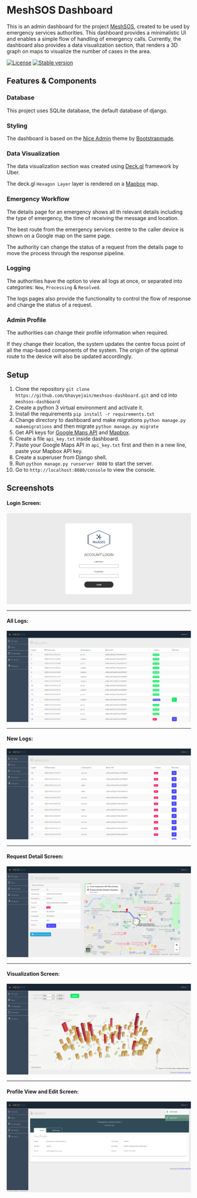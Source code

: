 # MeshSOS Dashboard
This is an admin dashboard for the project [MeshSOS](https://github.com/bhavyejain/MeshSOS), created to be used by emergency services authorities. 
This dashboard provides a minimalistic UI and enables a simple flow of handling of emergency calls. Currently, the dashboard also provides a data visualization section,
that renders a 3D graph on maps to visualize the number of cases in the area.

[![License](https://img.shields.io/github/license/bhavyejain/MeshSOS?style=plastic)](https://opensource.org/licenses/MIT) [![Stable version](https://img.shields.io/badge/Stable_version-v2.0-brightgreen.svg?style=plastic)](http://shields.io)

## Features & Components

### Database
This project uses SQLite database, the default database of django.
### Styling
The dashboard is based on the [Nice Admin](https://bootstrapmade.com/nice-admin-bootstrap-admin-html-template/) theme by [Bootstrapmade](https://bootstrapmade.com/).
### Data Visualization
The data visualization section was created using [Deck.gl](https://deck.gl/#/) framework by Uber.

The deck.gl `Hexagon Layer` layer is rendered on a [Mapbox](https://www.mapbox.com/) map.

### Emergency Workflow
The details page for an emergency shows all th relevant details including the type of emergency, the time of receiving the message and location.

The best route from the emergency services centre to the caller device is shown on a Google map on the same page.

The authority can change the status of a request from the details page to move the process through the response pipeline.

### Logging
The authorities have the option to view all logs at once, or separated into categories: `New`, `Processing` & `Resolved`.

The logs pages also provide the functionality to control the flow of response and change the status of a request.

### Admin Profile
The authorities can change their profile information when required. 

If they change their location, the system updates the centre focus point of all the map-based components of the system. The origin of the
optimal route to the device will also be updated accordingly.

## Setup

1. Clone the repository `git clone https://github.com/bhavyejain/meshsos-dashboard.git` and cd into `meshsos-dashboard`
2. Create a python 3 virtual environment and activate it.
3. Install the requirements `pip install -r requirements.txt`
4. Change directory to dashboard and make migrations `python manage.py makemigrations` and then migrate `python manage.py migrate`
5. Get API keys for [Google Maps API](https://developers.google.com/maps/documentation/javascript/get-api-key) and [Mapbox](https://docs.mapbox.com/help/how-mapbox-works/access-tokens/). 
6. Create a file `api_key.txt` inside dashboard.
7. Paste your Google Maps API in `api_key.txt` first and then in a new line, paste your Mapbox API key.
8. Create a superuser from Django shell.
9. Run `python manage.py runserver 8080` to start the server.
10. Go to `http://localhost:8080/console` to view the console. 

## Screenshots

#### Login Screen:
<img src="images/login.png">

-------------
#### All Logs:
<img src="images/all_logs.png">

-----------
#### New Logs:
<img src="images/new_logs.png">

-------------
#### Request Detail Screen:
<img src="images/detail.png">

---------------
#### Visualization Screen:
<img src="images/visualize.png">

------------
#### Profile View and Edit Screen:
<img src="images/profile.png">
